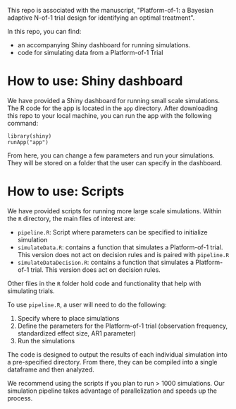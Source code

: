 This repo is associated with the manuscript, "Platform-of-1: a Bayesian adaptive N-of-1 trial design for identifying an optimal treatment".

In this repo, you can find:

- an accompanying Shiny dashboard for running simulations. 
- code for simulating data from a Platform-of-1 Trial

# How to use: Shiny dashboard

We have provided a Shiny dashboard for running small scale simulations. The R code for the app is located in the `app` directory. After downloading this repo to your local machine, you can run the app with the following command:

```
library(shiny)
runApp("app")
```

From here, you can change a few parameters and run your simulations. They will be stored on a folder that the user can specify in the dashboard.

# How to use: Scripts

We have provided scripts for running more large scale simulations. Within the `R` directory, the main files of interest are:

- `pipeline.R`: Script where parameters can be specified to initialize simulation
- `simulateData.R`: contains a function that simulates a Platform-of-1 trial. This version does not act on decision rules and is paired with `pipeline.R`
- `simulateDataDecision.R`: contains a function that simulates a Platform-of-1 trial. This version does act on decision rules.

Other files in the `R` folder hold code and functionality that help with simulating trials.


To use `pipeline.R`, a user will need to do the following: 

1. Specify where to place simulations
2. Define the parameters for the Platform-of-1 trial (observation frequency, standardized effect size, AR1 parameter)
3. Run the simulations

The code is designed to output the results of each individual simulation into a pre-specified directory. From there, they can be compiled into a single dataframe and then analyzed.

We recommend using the scripts if you plan to run > 1000 simulations. Our simulation pipeline takes advantage of parallelization and speeds up the process.
